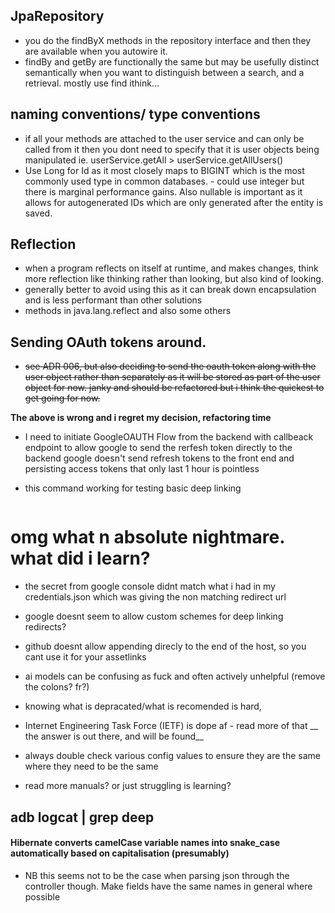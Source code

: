 ## JpaRepository
- you do the findByX methods in the repository interface and then they are available when you autowire it.
- findBy and getBy are functionally the same but may be usefully distinct semantically when you want to distinguish between a search, and a retrieval. mostly use find ithink...

## naming conventions/ type conventions
- if all your methods are attached to the user service and can only be called from it then you dont need to specify that it is user objects being manipulated ie. userService.getAll > userService.getAllUsers()
- Use Long for Id as it most closely maps to BIGINT which is the most commonly used type in common databases. - could use integer but there is marginal performance gains. Also nullable is important as it allows for autogenerated IDs which are only generated after the entity is saved.
## Reflection
- when a program reflects on itself at runtime, and makes changes, think more reflection like thinking rather than looking, but also kind of looking.
- generally better to avoid using this as it can break down encapsulation and is less performant than other solutions
- methods in java.lang.reflect and also some others

## Sending OAuth tokens around.
- ~~see ADR 006, but also deciding to send the oauth token along with the user object rather than separately as it will be stored as part of the user object for now. janky and should be refactored but i think the quickest to get going for now.~~

__The above is wrong and i regret my decision, refactoring time__
- I need to initiate GoogleOAUTH Flow from the backend with callbeack endpoint to allow google to send the rerfesh token directly to the backend
 google doesn't send refresh  tokens to the front end and persisting access tokens that only last 1 hour is pointless

- this command working for testing basic deep linking 
```adb shell am start -a android.intent.action.VIEW -d "https://notetakingforeggs.github.io" com.notetakingforeggs.events_platform_frontend
```

# omg what n absolute nightmare. what did i learn?
- the secret from google console didnt match what i had in my credentials.json which was giving the non matching redirect url
- google doesnt seem to allow custom schemes for deep linking redirects?
- github doesnt allow appending direcly to the end of the host, so you cant use it for your assetlinks
- ai models can be confusing as fuck and often actively unhelpful (remove the colons? fr?)
- knowing what is depracated/what is recomended is hard, 
- Internet Engineering Task Force (IETF) is dope af - read more of that
__ the answer is out there, and will be found__

- always double check various config values to ensure they are the same where they need to be the same
- read more manuals? or just struggling is learning?

## adb logcat | grep deep

#### Hibernate converts camelCase variable names into snake_case automatically based on capitalisation (presumably)
 - NB this seems not to be the case when parsing json through the controller though. Make fields have the same names in general where possible